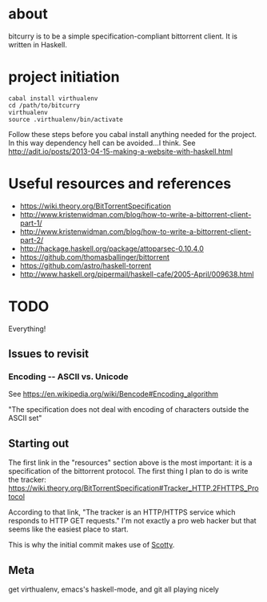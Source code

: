 # about
bitcurry is to be a simple specification-compliant bittorrent client.
It is written in Haskell.

# project initiation
    cabal install virthualenv
    cd /path/to/bitcurry
    virthualenv
    source .virthualenv/bin/activate

Follow these steps before you cabal install anything needed for the project.
In this way dependency hell can be avoided...I think.
See http://adit.io/posts/2013-04-15-making-a-website-with-haskell.html

# Useful resources and references
- https://wiki.theory.org/BitTorrentSpecification
- http://www.kristenwidman.com/blog/how-to-write-a-bittorrent-client-part-1/
- http://www.kristenwidman.com/blog/how-to-write-a-bittorrent-client-part-2/
- http://hackage.haskell.org/package/attoparsec-0.10.4.0
- https://github.com/thomasballinger/bittorrent
- https://github.com/astro/haskell-torrent
- http://www.haskell.org/pipermail/haskell-cafe/2005-April/009638.html

# TODO
Everything!

## Issues to revisit

### Encoding -- ASCII vs. Unicode
See https://en.wikipedia.org/wiki/Bencode#Encoding_algorithm

"The specification does not deal with encoding of characters outside the ASCII set"


## Starting out
The first link in the "resources" section above is the most important:
it is a specification of the bittorrent protocol.
The first thing I plan to do is write the tracker:
https://wiki.theory.org/BitTorrentSpecification#Tracker_HTTP.2FHTTPS_Protocol

According to that link, "The tracker is an HTTP/HTTPS service which responds to HTTP GET requests."
I'm not exactly a pro web hacker but that seems like the easiest place to start.

This is why the initial commit makes use of [Scotty](http://hackage.haskell.org/packages/archive/scotty/0.4.0/doc/html/Web-Scotty.html).


## Meta
get virthualenv, emacs's haskell-mode, and git all playing nicely

